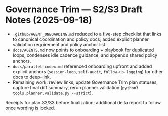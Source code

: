 # Governance Trim — S2/S3 Draft Notes (2025-09-18)

- `.github/AGENT_ONBOARDING.md` reduced to a five-step checklist that links to canonical coordination and policy docs; added explicit planner validation requirement and policy anchor list.
- `docs/AGENTS.md` now points to onboarding + playbook for duplicated loops, condenses idle cadence guidance, and appends shared policy anchors.
- `docs/parallel-codex.md` referenced onboarding upfront and added explicit anchors (`session-loop`, `self-audit`, `follow-up-logging`) for other docs to deep-link.
- Remaining work: review links, update Governance Trim plan statuses, capture final diff summary, rerun planner validation (`python3 tools.planner.validate.py --strict`).

Receipts for plan S2/S3 before finalization; additional delta report to follow once wording is locked.
